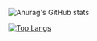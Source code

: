 <!-- ### Hi there 👋

**chaehyeon7/chaehyeon7** is a ✨ _special_ ✨ repository because its `README.md` (this file) appears on your GitHub profile.

Here are some ideas to get you started:

- 🔭 I’m currently working on ...
- 🌱 I’m currently learning ...
- 👯 I’m looking to collaborate on ...
- 🤔 I’m looking for help with ...
- 💬 Ask me about ...
- 📫 How to reach me: ...
- 😄 Pronouns: ...
- ⚡ Fun fact: ... -->


<!-- [![Anurag's GitHub stats](https://github-readme-stats.vercel.app/api?username=chaehyeon7&count_private=ture&show_icons=true&theme=buefy)](https://github.com/chaehyeon7/github-readme-stats) -->

<!-- ![Anurag's GitHub stats](https://github-readme-stats.vercel.app/api?username=chaehyeon7&show_icons=true&theme=buefy&title_color=A0BCC2) -->

<!-- [![Anurag's GitHub stats](https://github-readme-stats.vercel.app/api?username=chaehyeon7&count_private=ture&show_icons=true&theme=buefy)](https://github.com/chaehyeon7/github-readme-stats) -->

![Anurag's GitHub stats](https://github-readme-stats.vercel.app/api?username=chaehyeon7&show_icons=true&gruvbox_light)

[![Top Langs](https://github-readme-stats.vercel.app/api/top-langs/?username=chaehyeon7&layout=compact)](https://https://github.com/chaehyeon7/github-readme-stats)




